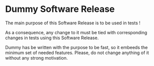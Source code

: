 # Dummy Software Release

The main purpose of this Software Release is to be used in tests !

As a consequence, any change to it must be tied with corresponding changes in
tests using this Software Release.

Dummy has be written with the purpose to be fast, so it embeeds the
minimum set of needed features. Please, do not change anything of it
without any strong motivation.
